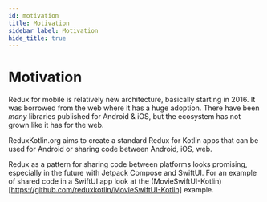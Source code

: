 ```yaml
---
id: motivation
title: Motivation
sidebar_label: Motivation
hide_title: true
---
```


# Motivation

Redux for mobile is relatively new architecture, basically starting in 2016.  It was borrowed from the web where it has a huge adoption.  There have been _many_ libraries published for Android & iOS, but the ecosystem has not grown like it has for the web.  

ReduxKotlin.org aims to create a standard Redux for Kotlin apps that can be used for Android or sharing code between Android, iOS, web.  

Redux as a pattern for sharing code between platforms looks promising, especially in the future with Jetpack Compose and SwiftUI.  For an example of shared code in a SwiftUI app look at the (MovieSwiftUI-Kotlin)[https://github.com/reduxkotlin/MovieSwiftUI-Kotlin] example.

